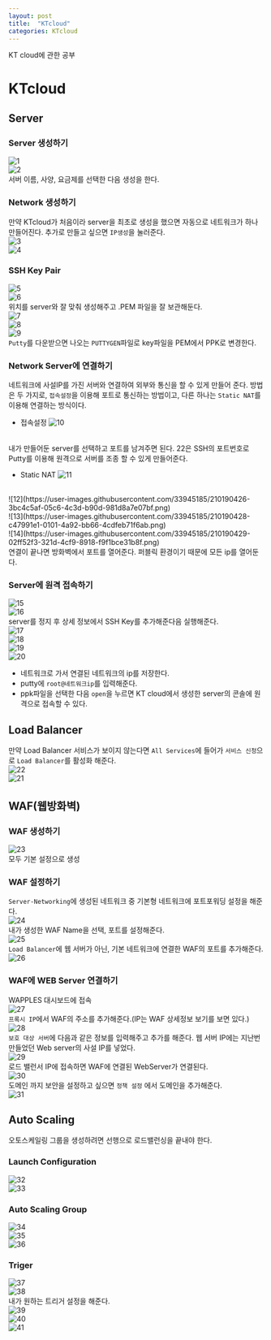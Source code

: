 ```yaml
---
layout: post
title:  "KTcloud"
categories: KTcloud
---
```

KT cloud에 관한 공부<br/>
# KTcloud
## Server
### Server 생성하기
![1](https://user-images.githubusercontent.com/33945185/210190414-9512f6a3-d94f-4b90-a3bc-5e6632d740aa.png)
<br/>
![2](https://user-images.githubusercontent.com/33945185/210190415-5660d1a8-d3f6-458e-9b88-b0f6e98bf00d.png)
<br/>
서버 이름, 사양, 요금제를 선택한 다음 생성을 한다.<br/>

### Network 생성하기
만약 KTcloud가 처음이라 server을 최초로 생성을 했으면 자동으로 네트워크가 하나 만들어진다. 추가로 만들고 싶으면 `IP생성`을 눌러준다.<br/>
![3](https://user-images.githubusercontent.com/33945185/210190416-1696273d-9d43-437c-bb06-78affd788757.png)
<br/>
![4](https://user-images.githubusercontent.com/33945185/210190418-a19c4424-d408-4fe2-9d57-8c75e039d4cc.png)
<br/>

### SSH Key Pair
![5](https://user-images.githubusercontent.com/33945185/210190419-b3d063b8-d8cb-42ad-9afc-eb0eb1510a53.png)
<br/>
![6](https://user-images.githubusercontent.com/33945185/210190420-ac642082-8189-426d-b926-68dadc6f0ad0.png)
<br/>
위치를 server와 잘 맞춰 생성해주고 .PEM 파일을 잘 보관해둔다.<br/>
![7](https://user-images.githubusercontent.com/33945185/210190421-3a862eaf-4ca0-4a20-b4ca-d5fd693980c2.png)
<br/>
![8](https://user-images.githubusercontent.com/33945185/210190422-51eac7e8-7b93-446f-aa91-2b0f74142447.png)
<br/>
![9](https://user-images.githubusercontent.com/33945185/210190423-1fb4c362-7224-48f3-9796-148ec692d058.png)
<br/>
`Putty`를 다운받으면 나오는 `PUTTYGEN`파일로 key파일을 PEM에서 PPK로 변경한다.<br/>

### Network Server에 연결하기
네트워크에 사설IP를 가진 서버와 연결하여 외부와 통신을 할 수 있게 만들어 준다. 방법은 두 가지로, `접속설정`을 이용해 포트로 통신하는 방법이고, 다른 하나는 `Static NAT`를 이용해 연결하는 방식이다.
- 접속설정
    ![10](https://user-images.githubusercontent.com/33945185/210190424-5e34500f-25b3-4353-a667-d58346bd88c0.png)
<br/>
    내가 만들어둔 server를 선택하고 포트를 남겨주면 된다. 22은 SSH의 포트번호로 Putty를 이용해 원격으로 서버를 조종 할 수 있게 만들어준다.

- Static NAT
    ![11](https://user-images.githubusercontent.com/33945185/210190425-9e8e41cf-d9ad-4ba4-ab01-fa6006c375c7.png)
<br/>
    ![12](https://user-images.githubusercontent.com/33945185/210190426-3bc4c5af-05c6-4c3d-b90d-981d8a7e07bf.png)
<br/>
    ![13](https://user-images.githubusercontent.com/33945185/210190428-c47991e1-0101-4a92-bb66-4cdfeb71f6ab.png)
<br/>
    ![14](https://user-images.githubusercontent.com/33945185/210190429-02ff52f3-321d-4cf9-8918-f9f1bce31b8f.png)
<br/>
    연결이 끝나면 방화벽에서 포트를 열어준다. 퍼블릭 환경이기 때문에 모든 ip를 열어둔다.<br/>

### Server에 원격 접속하기
![15](https://user-images.githubusercontent.com/33945185/210190430-f31bbb86-7774-4a67-8a39-99fb93c8e410.png)
<br/>
![16](https://user-images.githubusercontent.com/33945185/210190432-4c07f4cb-4d30-436f-961d-7fbf4db7ea09.png)
<br/>
server를 정지 후 상세 정보에서 SSH Key를 추가해준다음 실행해준다.<br/>
![17](https://user-images.githubusercontent.com/33945185/210190433-1540eec6-6f8b-4cbf-8354-45a83a49e123.png)
<br/>
![18](https://user-images.githubusercontent.com/33945185/210190434-3a7f804c-c1a2-4158-ae13-fad23bff9c89.png)
<br/>
![19](https://user-images.githubusercontent.com/33945185/210190435-09252947-a508-45d5-a3bc-861759f911c2.png)
<br/>
![20](https://user-images.githubusercontent.com/33945185/210190436-2eda255b-6126-44af-ad3a-c96dd71c7a9c.png)
<br/>
- 네트워크로 가서 연결된 네트워크의 ip를 저장한다.
- putty에 `root@네트워크ip`를 입력해준다.
- ppk파일을 선택한 다음 `open`을 누르면 KT cloud에서 생성한 server의 콘솔에 원격으로 접속할 수 있다.

## Load Balancer
만약 Load Balancer 서비스가 보이지 않는다면 `All Services`에 들어가 `서비스 신청`으로 `Load Balancer`를 활성화 해준다.<br/>
![22](https://user-images.githubusercontent.com/33945185/210190440-5eb80241-6894-4a21-80bd-de7b541ff428.png)
<br/>
![21](https://user-images.githubusercontent.com/33945185/210190438-b4e63dfe-e48c-44bd-82d7-1671a92dafbf.png)
<br/>

## WAF(웹방화벽)
### WAF 생성하기
![23](https://user-images.githubusercontent.com/33945185/210190442-3f3c2fc1-4b61-45e8-a8f1-389d92596c13.png)
<br/>
모두 기본 설정으로 생성<br/>

### WAF 설정하기
`Server-Networking`에 생성된 네트워크 중 기본형 네트워크에 포트포워딩 설정을 해준다.<br/>
![24](https://user-images.githubusercontent.com/33945185/210190444-ff595856-df72-4a32-83be-427c986d0742.png)
<br/>
내가 생성한 WAF Name을 선택, 포트를 설정해준다.<br/>
![25](https://user-images.githubusercontent.com/33945185/210190445-223bd7ac-5321-4c9f-98de-5c445860b63b.png)
<br/>
`Load Balancer`에 웹 서버가 아닌, 기본 네트워크에 연결한 WAF의 포트를 추가해준다.
![26](https://user-images.githubusercontent.com/33945185/210190447-ec512fd6-23e9-4c5b-8141-44145621e327.png)
<br/>

### WAF에 WEB Server 연결하기
WAPPLES 대시보드에 접속<br/>
![27](https://user-images.githubusercontent.com/33945185/210190448-449a7b1a-4cd7-4048-a684-126ca8dc083c.png)
<br/>
`프록시 IP`에서 WAF의 주소를 추가해준다.(IP는 WAF 상세정보 보기를 보면 있다.)
![28](https://user-images.githubusercontent.com/33945185/210190449-4db25f16-bee6-4980-9733-20dab428ce2e.png)
<br/>
`보호 대상 서버`에 다음과 같은 정보를 입력해주고 추가를 해준다. 웹 서버 IP에는 지난번 만들었던 Web server의 사설 IP를 넣었다.<br/>
![29](https://user-images.githubusercontent.com/33945185/210190450-cc8cbb76-21f4-4651-be85-d245968e9441.png)
<br/>
로드 밸런서 IP에 접속하면 WAF에 연결된 WebServer가 연결된다.<br/>
![30](https://user-images.githubusercontent.com/33945185/210190451-a06a6c45-6872-4c68-b001-964e5aca191b.png)
<br/>
도메인 까지 보안을 설정하고 싶으면 `정책 설정` 에서 도메인을 추가해준다.<br/>
![31](https://user-images.githubusercontent.com/33945185/210190453-bc70b50c-68d8-4ef2-96b2-b1535a3485d2.png)
<br/>


## Auto Scaling
오토스케일링 그룹을 생성하려면 선행으로 로드밸런싱을 끝내야 한다.<br/>

### Launch Configuration
![32](https://user-images.githubusercontent.com/33945185/210190454-074bbcfc-ece6-4a7b-961b-b9976db606bb.png)
<br/>
![33](https://user-images.githubusercontent.com/33945185/210190456-7eb37f66-60f2-4d80-9b12-22aaa73fce26.png)
<br/>

### Auto Scaling Group
![34](https://user-images.githubusercontent.com/33945185/210190459-923184aa-725d-456c-83d2-9efe5a798de5.png)
<br/>
![35](https://user-images.githubusercontent.com/33945185/210190460-982abf83-d23d-403d-9aa1-3c17de47d4a7.png)
<br/>
![36](https://user-images.githubusercontent.com/33945185/210190461-50e07ba7-aa11-4b27-aa9d-306571975201.png)
<br/>

### Triger
![37](https://user-images.githubusercontent.com/33945185/210190463-e4bc30ea-186d-4563-b3dc-1337b5b5b0d2.png)
<br/>
![38](https://user-images.githubusercontent.com/33945185/210190466-21c48a76-e9e5-4d58-aad6-632fd19ed9be.png)
<br/>
내가 원하는 트리거 설정을 해준다.<br/>
![39](https://user-images.githubusercontent.com/33945185/210190467-14aae40d-5797-4d17-961d-cc3706ba5ab9.png)
<br/>
![40](https://user-images.githubusercontent.com/33945185/210190468-88bf3743-36f1-4398-a1bc-9e7aae85201f.png)
<br/>
![41](https://user-images.githubusercontent.com/33945185/210190469-84cd2f67-7068-412b-9f1a-f9d642922ce1.png)
<br/>
